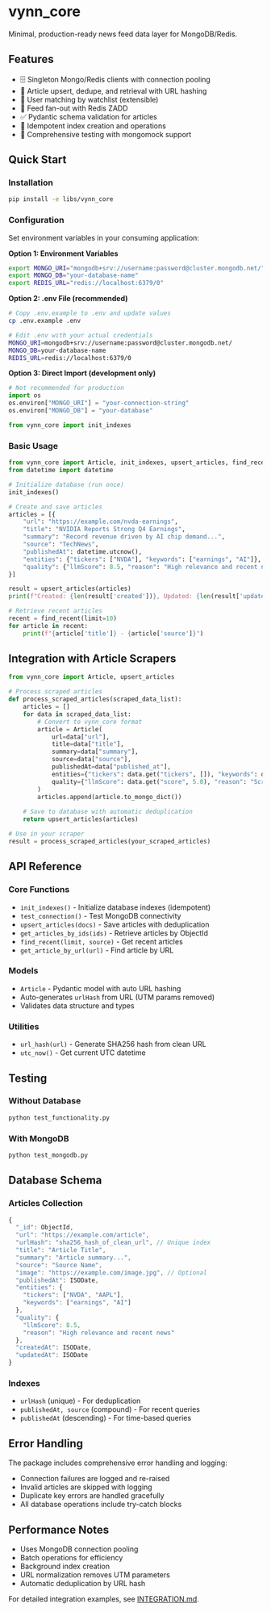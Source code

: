 # vynn_core

Minimal, production-ready news feed data layer for MongoDB/Redis.

## Features
- 🗄️ Singleton Mongo/Redis clients with connection pooling
- 📰 Article upsert, dedupe, and retrieval with URL hashing
- 👥 User matching by watchlist (extensible)
- 📡 Feed fan-out with Redis ZADD
- ✅ Pydantic schema validation for articles
- 🔄 Idempotent index creation and operations
- 🧪 Comprehensive testing with mongomock support

## Quick Start

### Installation
```bash
pip install -e libs/vynn_core
```

### Configuration
Set environment variables in your consuming application:

**Option 1: Environment Variables**
```bash
export MONGO_URI="mongodb+srv://username:password@cluster.mongodb.net/"
export MONGO_DB="your-database-name"
export REDIS_URL="redis://localhost:6379/0"
```

**Option 2: .env File (recommended)**
```bash
# Copy .env.example to .env and update values
cp .env.example .env

# Edit .env with your actual credentials
MONGO_URI=mongodb+srv://username:password@cluster.mongodb.net/
MONGO_DB=your-database-name
REDIS_URL=redis://localhost:6379/0
```

**Option 3: Direct Import (development only)**
```python
# Not recommended for production
import os
os.environ["MONGO_URI"] = "your-connection-string"
os.environ["MONGO_DB"] = "your-database"

from vynn_core import init_indexes
```

### Basic Usage
```python
from vynn_core import Article, init_indexes, upsert_articles, find_recent
from datetime import datetime

# Initialize database (run once)
init_indexes()

# Create and save articles
articles = [{
    "url": "https://example.com/nvda-earnings",
    "title": "NVIDIA Reports Strong Q4 Earnings",
    "summary": "Record revenue driven by AI chip demand...",
    "source": "TechNews",
    "publishedAt": datetime.utcnow(),
    "entities": {"tickers": ["NVDA"], "keywords": ["earnings", "AI"]},
    "quality": {"llmScore": 8.5, "reason": "High relevance and recent news"}
}]

result = upsert_articles(articles)
print(f"Created: {len(result['created'])}, Updated: {len(result['updated'])}")

# Retrieve recent articles
recent = find_recent(limit=10)
for article in recent:
    print(f"{article['title']} - {article['source']}")
```

## Integration with Article Scrapers

```python
from vynn_core import Article, upsert_articles

# Process scraped articles
def process_scraped_articles(scraped_data_list):
    articles = []
    for data in scraped_data_list:
        # Convert to vynn_core format
        article = Article(
            url=data["url"],
            title=data["title"],
            summary=data["summary"],
            source=data["source"],
            publishedAt=data["published_at"],
            entities={"tickers": data.get("tickers", []), "keywords": data.get("keywords", [])},
            quality={"llmScore": data.get("score", 5.0), "reason": "Scraped content"}
        )
        articles.append(article.to_mongo_dict())
    
    # Save to database with automatic deduplication
    return upsert_articles(articles)

# Use in your scraper
result = process_scraped_articles(your_scraped_articles)
```

## API Reference

### Core Functions
- `init_indexes()` - Initialize database indexes (idempotent)
- `test_connection()` - Test MongoDB connectivity
- `upsert_articles(docs)` - Save articles with deduplication
- `get_articles_by_ids(ids)` - Retrieve articles by ObjectId
- `find_recent(limit, source)` - Get recent articles
- `get_article_by_url(url)` - Find article by URL

### Models
- `Article` - Pydantic model with auto URL hashing
- Auto-generates `urlHash` from URL (UTM params removed)
- Validates data structure and types

### Utilities
- `url_hash(url)` - Generate SHA256 hash from clean URL
- `utc_now()` - Get current UTC datetime

## Testing

### Without Database
```bash
python test_functionality.py
```

### With MongoDB
```bash
python test_mongodb.py
```

## Database Schema

### Articles Collection
```javascript
{
  "_id": ObjectId,
  "url": "https://example.com/article",
  "urlHash": "sha256_hash_of_clean_url", // Unique index
  "title": "Article Title",
  "summary": "Article summary...",
  "source": "Source Name",
  "image": "https://example.com/image.jpg", // Optional
  "publishedAt": ISODate,
  "entities": {
    "tickers": ["NVDA", "AAPL"],
    "keywords": ["earnings", "AI"]
  },
  "quality": {
    "llmScore": 8.5,
    "reason": "High relevance and recent news"
  },
  "createdAt": ISODate,
  "updatedAt": ISODate
}
```

### Indexes
- `urlHash` (unique) - For deduplication
- `publishedAt, source` (compound) - For recent queries
- `publishedAt` (descending) - For time-based queries

## Error Handling

The package includes comprehensive error handling and logging:
- Connection failures are logged and re-raised
- Invalid articles are skipped with logging
- Duplicate key errors are handled gracefully
- All database operations include try-catch blocks

## Performance Notes

- Uses MongoDB connection pooling
- Batch operations for efficiency
- Background index creation
- URL normalization removes UTM parameters
- Automatic deduplication by URL hash

For detailed integration examples, see [INTEGRATION.md](INTEGRATION.md).
